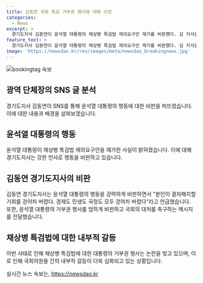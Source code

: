 ```yaml
---
title: 김동연 국회 특검 거부권 행사에 대해 이견
categories:
  - News
excerpt: >
  경기도지사 김동연이 윤석열 대통령의 채상병 특검법 재의요구안 재가를 비판했다. 김 지사는 대통령을 향해 본인이 결자해지할 기회를 걷어차 버렸다. 경제도 민생도 국정도 모두 걷어차 버렸다라고 말했으며, 거부권 행사를 강력히 비판했다. 윤 대통령의 거부권 행사는 21대 국회에 이어 두 번째이고, 김 지사는 이와 관련하여 이전에도 윤 대통령을 비판한 적이 있다. 이에 윤 대통령의 재의요구권 행사로 공은 다시 국회로 돌아왔으며, 야당에서 다시 법안을 의결하려면 국회의원 재적인원 과반수와 출석의원 3분의 2 이상 찬성이 필요하다.
feature_text: >
  경기도지사 김동연이 윤석열 대통령의 채상병 특검법 재의요구안 재가를 비판했다. 김 지사는 대통령을 향해 본인이 결자해지할 기회를 걷어차 버렸다. 경제도 민생도 국정도 모두 걷어차 버렸다라고 말했으며, 거부권 행사를 강력히 비판했다. 윤 대통령의 거부권 행사는 21대 국회에 이어 두 번째이고, 김 지사는 이와 관련하여 이전에도 윤 대통령을 비판한 적이 있다. 이에 윤 대통령의 재의요구권 행사로 공은 다시 국회로 돌아왔으며, 야당에서 다시 법안을 의결하려면 국회의원 재적인원 과반수와 출석의원 3분의 2 이상 찬성이 필요하다.
image: 'https://newsdao.kr/res/images/meta/newsdao_breakingnews.jpg'
---
```


<p><img src="https://newsdao.kr/res/images/meta/newsdao_breakingnews.jpg" alt="bookingtag 속보" /></p>

<h2 data-ke-size="size26">광역 단체장의 SNS 글 분석</h2>

<p data-ke-size="size16">경기도지사 김동연이 SNS를 통해 윤석열 대통령의 행동에 대한 비판을 퍼뜨렸습니다. 이에 대한 내용과 배경을 살펴보겠습니다.</p>

<h2 data-ke-size="size24">윤석열 대통령의 행동</h2>

<p data-ke-size="size16">윤석열 대통령이 채상병 특검법 재의요구안을 재가한 사실이 밝혀졌습니다. 이에 대해 경기도지사는 강한 언사로 행동을 비판하고 있습니다.</p>

<h2 data-ke-size="size24">김동연 경기도지사의 비판</h2>

<p data-ke-size="size16">김동연 경기도지사는 윤석열 대통령의 행동을 강력하게 비판하면서 "본인이 결자해지할 기회를 걷어차 버렸다. 경제도 민생도 국정도 모두 걷어차 버렸다"라고 언급했습니다. 또한, 윤석열 대통령의 거부권 행사를 엄하게 비판하고 국회의 대처를 촉구하는 메시지를 전달했습니다.</p>

<h2 data-ke-size="size24">채상병 특검법에 대한 내부적 갈등</h2>

<p data-ke-size="size16">이번 사태로 인해 채상병 특검법에 대한 대통령의 거부권 행사는 논란을 빚고 있으며, 이로 인해 국회의원들 간의 내부적 갈등이 더욱 심화되고 있는 상황입니다.</p>
실시간 뉴스 속보는, <a href="https://newsdao.kr" rel="dofollow">https://newsdao.kr</a>


